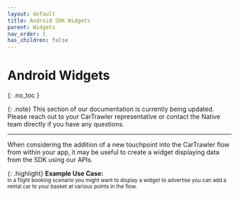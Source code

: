 ```yaml
---
layout: default
title: Android SDK Widgets
parent: Widgets
nav_order: 1
has_children: false
---
```


# Android Widgets
{: .no_toc }

{: .note}
This section of our documentation is currently being updated.
Please reach out to your CarTrawler representative or contact the Native team directly if you have any questions. 

---

When considering the addition of a new touchpoint into the CarTrawler flow from within your app, it may be useful to create a widget displaying data from the SDK using our APIs. 

{: .highlight}
<b>Example Use Case:</b> <br/>
<small>in a flight booking scenario you might want to display a widget to advertise you can add a rental car to your basket at various points in the flow.</small>